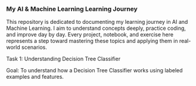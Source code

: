 ### My AI & Machine Learning Learning Journey

This repository is dedicated to documenting my learning journey in AI and Machine Learning. I aim to understand concepts deeply, practice coding, and improve day by day. Every project, notebook, and exercise here represents a step toward mastering these topics and applying them in real-world scenarios.

Task 1: Understanding Decision Tree Classifier

Goal:
To understand how a Decision Tree Classifier works using labeled examples and features.
